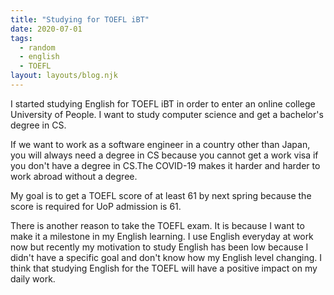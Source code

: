 ```yaml
---
title: "Studying for TOEFL iBT"
date: 2020-07-01
tags:
  - random
  - english
  - TOEFL
layout: layouts/blog.njk
---
```


I started studying English for TOEFL iBT in order to enter an online college University of People. I want to study computer science and get a bachelor's degree in CS.

If we want to work as a software engineer in a country other than Japan, you will always need a degree in CS because you cannot get a work visa if you don't have a degree in CS.The COVID-19 makes it harder and harder to work abroad without a degree.

My goal is to get a TOEFL score of at least 61 by next spring because the score is required for UoP admission is 61.

There is another reason to take the TOEFL exam. It is because I want to make it a milestone in my English learning. I use English everyday at work now but recently my motivation to study English has been low because I didn't have a specific goal and don't know how my English level changing.
I think that studying English for the TOEFL will have a positive impact on my daily work.